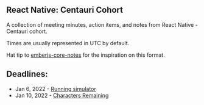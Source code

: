 ## React Native: Centauri Cohort

A collection of meeting minutes, action items, and notes from React Native - Centauri cohort.

Times are usually represented in UTC by default.

Hat tip to [emberjs-core-notes](https://github.com/emberjs/core-notes) for the inspiration on this format.

## Deadlines:

- Jan 6, 2022  - [Running simulator](/react-native/action-items/2022-01/2022-01-02.md)
- Jan 10, 2022 - [Characters Remaining](/react-native/action-items/2022-01/2022-01-04.md)
